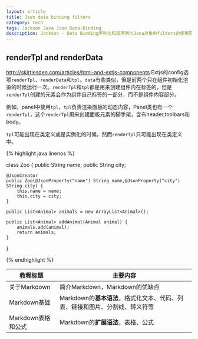 ```yaml
---
layout: article
title: Json data binding filters
category: tech
tags: Jackson Java Json Data-Binding 
description: Jackson - Data Binding序列化和反序列化Java对象中filters的使用实例
---
```


## renderTpl and renderData

http://skirtlesden.com/articles/html-and-extjs-components
Extjs的config选项`renderTpl`、`renderData`和`tpl`、`data`有些类似，但是前两个只在组件初始化渲染的时候运行一次。`renderTpl`和`tpl`都是用来创建组件内在标签的，但是`renderTpl`创建的元素会作为组件自己标签的一部分，而不是组件内容部分。

例如，panel中使用`tpl`，`tpl`负责渲染面板的动态内容，Panel类也有一个`renderTpl`，这个`renderTpl`用来创建面板元素的脚手架，含有header,toolbars和body。

`tpl`可能出现在类定义或是实例化的时候，然而`renderTpl`只可能出现在类定义中。

{% highlight java linenos %}

class Zoo {
    public String name;
    public String city;
 
     
    @JsonCreator
    public Zoo(@JsonProperty("name") String name,@JsonProperty("city") String city) {
        this.name = name;
        this.city = city;
    }
 
    public List<Animal> animals = new ArrayList<Animal>();
 
    public List<Animal> addAnimal(Animal animal) {
        animals.add(animal);
        return animals;
    }
 
}

{% endhighlight  %} 


教程标题| 主要内容
-------|----------
关于Markdown | 简介Markdown，Markdown的优缺点
Markdown基础 | Markdown的**基本语法**，格式化文本、代码、列表、链接和图片、分割线、转义符等
Markdown表格和公式 | Markdown的**扩展语法**，表格、公式
